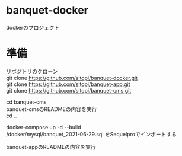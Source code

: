 # banquet-docker
dockerのプロジェクト

# 準備

リポジトリのクローン  
git clone https://github.com/sitopi/banquet-docker.git   
git clone https://github.com/sitopi/banquet-app.git  
git clone https://github.com/sitopi/banquet-cms.git  

cd banquet-cms  
banquet-cmsのREADMEの内容を実行  
cd ..  

docker-compose up -d --build  
/docker/mysql/banquet_2021-06-29.sql をSequelproでインポートする  

banquet-appのREADMEの内容を実行 
